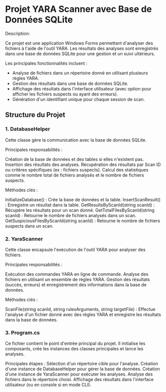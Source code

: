 # Projet YARA Scanner avec Base de Données SQLite
Description: 

Ce projet est une application Windows Forms permettant d'analyser des fichiers à l'aide de l'outil YARA. Les résultats des analyses sont enregistrés dans une base de données SQLite pour une gestion et un suivi ultérieurs.

Les principales fonctionnalités incluent :

- Analyse de fichiers dans un répertoire donné en utilisant plusieurs règles YARA.
- Gestion des résultats dans une base de données SQLite.
- Affichage des résultats dans l'interface utilisateur (avec option pour afficher les fichiers suspects ou ayant des erreurs).
- Génération d'un identifiant unique pour chaque session de scan.

## Structure du Projet
### 1. DatabaseHelper

Cette classe gère la communication avec la base de données SQLite.

Principales responsabilités :

Création de la base de données et des tables si elles n'existent pas.
Insertion des résultats des analyses.
Récupération des résultats par Scan ID ou critères spécifiques (ex : fichiers suspects).
Calcul des statistiques comme le nombre total de fichiers analysés et le nombre de fichiers suspects.

Méthodes clés :

InitializeDatabase() : Crée la base de données et la table.
InsertScanResult() : Enregistre un résultat dans la table.
GetResultsByScanId(string scanId) : Récupère les résultats pour un scan donné.
GetTotalFilesByScanId(string scanId) : Retourne le nombre de fichiers analysés dans un scan.
GetSuspiciousFilesByScanId(string scanId) : Retourne le nombre de fichiers suspects dans un scan.

### 2. YaraScanner

Cette classe encapsule l'exécution de l'outil YARA pour analyser des fichiers.

Principales responsabilités :

Exécution des commandes YARA en ligne de commande.
Analyse des fichiers en utilisant un ensemble de règles YARA.
Gestion des résultats (succès, erreurs) et enregistrement des informations dans la base de données.

Méthodes clés :

ScanFile(string scanId, string rulesArguments, string targetFile) : Effectue l'analyse d'un fichier donné avec des règles YARA et enregistre les résultats dans la base de données.

### 3. Program.cs

Ce fichier contient le point d'entrée principal du projet. Il initialise les composants, crée les instances des classes principales et lance les analyses.

Principales étapes :
Sélection d'un répertoire cible pour l'analyse.
Création d'une instance de DatabaseHelper pour gérer la base de données.
Création d'une instance de YaraScanner pour exécuter les analyses.
Analyse des fichiers dans le répertoire choisi.
Affichage des résultats dans l'interface utilisateur (ou en console si en mode CLI).
